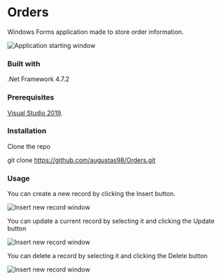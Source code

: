 # Orders
Windows Forms application made to store order information.
  
![Application starting window](https://i.imgur.com/WTJhswX.png)

### Built with

.Net Framework 4.7.2

### Prerequisites
[Visual Studio 2019](https://visualstudio.microsoft.com/vs/).

### Installation
Clone the repo  
  
git clone https://github.com/augustas98/Orders.git

### Usage
You can create a new record by clicking the Insert button.  
  
![Insert new record window](https://i.imgur.com/11zd3g9.png)
  
  
  
  
You can update a current record by selecting it and clicking the Update button  
  
![Insert new record window](https://i.imgur.com/QrGlnUG.png)  
  
  
  
  
You can delete a record by selecting it and clicking the Delete button  
  
![Insert new record window](https://i.imgur.com/CW2c731.png)  
